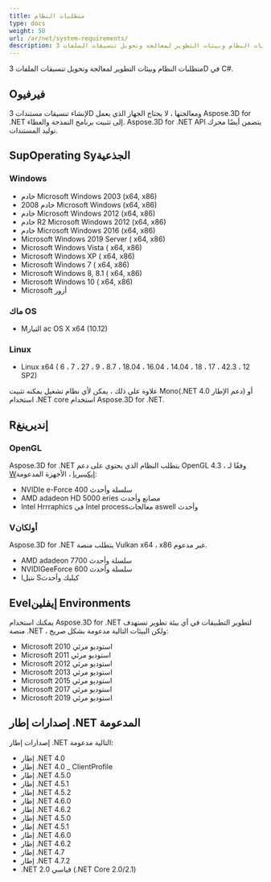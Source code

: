 ```yaml
---
title: متطلبات النظام
type: docs
weight: 50
url: /ar/net/system-requirements/
description: متطلبات النظام وبيئات التطوير لمعالجة وتحويل تنسيقات الملفات 3D في C#.
---
```

متطلبات النظام وبيئات التطوير لمعالجة وتحويل تنسيقات الملفات 3D في C#.

##  **Oفيرفيو**
لإنشاء تنسيقات مستندات 3D ومعالجتها ، لا يحتاج الجهاز الذي يعمل Aspose.3D for .NET إلى تثبيت برنامج النمذجة والعطاء. Aspose.3D for .NET API يتضمن أيضًا محرك توليد المستندات.
##  **SupOperating Syالجذعية**
###  **Windows**
- خادم Microsoft Windows 2003 (x64, x86)
- خادم 2008 Microsoft Windows (x64, x86)
- خادم Microsoft Windows 2012 (x64, x86)
- خادم R2 Microsoft Windows 2012 (x64, x86)
- خادم Microsoft Windows 2016 (x64, x86)
- Microsoft Windows 2019 Server ( x64, x86)
- Microsoft Windows Vista ( x64, x86)
- Microsoft Windows XP ( x64, x86)
- Microsoft Windows 7 ( x64, x86)
- Microsoft Windows 8, 8.1 ( x64, x86)
- Microsoft Windows 10 ( x64, x86)
- Microsoft أزور
###  **ماك OS**
- Mالتيار ac OS X x64 (10.12)
###  **Linux**
- Linux x64 ( 6 ، 7 ، 27 ، 9 ، 8.7 ، 18.04 ، 16.04 ، 14.04 ، 18 ، 17 ، 42.3 ، 12 SP2)

علاوة على ذلك ، يمكن لأي نظام تشغيل يمكنه تثبيت Mono(.NET 4.0 دعم الإطار) أو استخدام .NET core استخدام Aspose.3D for .NET.
##  **Rإنديرينغ**
###  **OpenGL**
Aspose.3D for .NET يتطلب النظام الذي يحتوي على دعم OpenGL 4.3 ، وفقًا لـ [Wإيكيبيريا](https://en.wikipedia.org/wiki/OpenGL#OpenGL_4.3) ، الأجهزة المدعومة:

- NVIDIe e-Force 400 سلسلة وأحدث
- AMD adadeon HD 5000 eries مصانع وأحدث
- Intel Hrrraphics في Intel processمعالجات aswell وأحدث
###  **Vأولكان**
Aspose.3D for .NET يتطلب منصة Vulkan x64 ، x86 غير مدعوم.

- AMD adadeon 7700 سلسلة وأحدث
- NVIDIGeeForce 600 سلسلة وأحدث
- Iنتيل Sكيليك وأحدث
##  **Evelإيفلين Environments**
يمكنك استخدام Aspose.3D for .NET لتطوير التطبيقات في أي بيئة تطوير تستهدف منصة .NET ، ولكن البيئات التالية مدعومة بشكل صريح:

- Microsoft استوديو مرئي 2010
- Microsoft استوديو مرئي 2011
- Microsoft استوديو مرئي 2012
- Microsoft استوديو مرئي 2013
- Microsoft استوديو مرئي 2015
- Microsoft استوديو مرئي 2017
- Microsoft استوديو مرئي 2019
##  **إصدارات إطار .NET المدعومة**
إصدارات إطار .NET التالية مدعومة:

- إطار .NET 4.0
- إطار .NET 4.0 _ ClientProfile
- إطار .NET 4.5.0
- إطار .NET 4.5.1
- إطار .NET 4.5.2
- إطار .NET 4.6.0
- إطار .NET 4.6.2
- إطار .NET 4.5.0
- إطار .NET 4.5.1
- إطار .NET 4.6.0
- إطار .NET 4.6.2
- إطار .NET 4.7
- إطار .NET 4.7.2
- .NET قياسي 2.0 (.NET Core 2.0/2.1)
